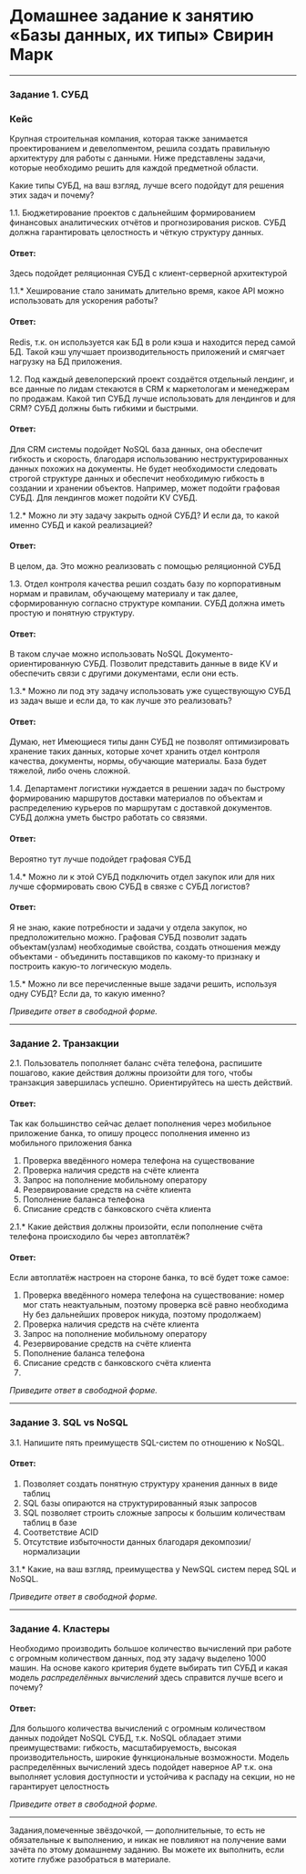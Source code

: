 # Домашнее задание к занятию «Базы данных, их типы» Свирин Марк

---

### Задание 1. СУБД

### Кейс
Крупная строительная компания, которая также занимается проектированием и девелопментом, решила создать 
правильную архитектуру для работы с данными. Ниже представлены задачи, которые необходимо решить для
каждой предметной области. 

Какие типы СУБД, на ваш взгляд, лучше всего подойдут для решения этих задач и почему? 
 
1.1. Бюджетирование проектов с дальнейшим формированием финансовых аналитических отчётов и прогнозирования рисков.
СУБД должна гарантировать целостность и чёткую структуру данных.

#### Ответ:
Здесь подойдет реляционная СУБД с клиент-серверной архитектурой

1.1.* Хеширование стало занимать длительно время, какое API можно использовать для ускорения работы? 

#### Ответ:
Redis, т.к. он используется как БД в роли кэша и находится перед самой БД. Такой кэш улучшает производительность приложений и смягчает нагрузку на БД приложения. 

1.2. Под каждый девелоперский проект создаётся отдельный лендинг, и все данные по лидам стекаются в CRM к 
маркетологам и менеджерам по продажам. Какой тип СУБД лучше использовать для лендингов и для CRM? 
СУБД должны быть гибкими и быстрыми.

#### Ответ:
Для CRM системы подойдет NoSQL база данных, она обеспечит гибкость и скорость, благодаря использованию неструктурированных данных похожих на документы. Не будет необходимости следовать строгой структуре данных и обеспечит необходимую гибкость в создании и хранении объектов. Например, может подойти графовая СУБД. 
Для лендингов может подойти KV СУБД.



1.2.* Можно ли эту задачу закрыть одной СУБД? И если да, то какой именно СУБД и какой реализацией?

#### Ответ: 
В целом, да. Это можно реализовать с помощью реляционной СУБД


1.3. Отдел контроля качества решил создать базу по корпоративным нормам и правилам, обучающему материалу 
и так далее, сформированную согласно структуре компании. СУБД должна иметь простую и понятную структуру.

#### Ответ: 
В таком случае можно использовать NoSQL Документо-ориентированную СУБД. Позволит представить данные в виде KV и обеспечить связи с другими документами, если они есть.

1.3.* Можно ли под эту задачу использовать уже существующую СУБД из задач выше и если да, то как лучше это 
реализовать?

#### Ответ: 
Думаю, нет
Имеющиеся типы данн СУБД не позволят оптимизировать хранение таких данных, которые хочет хранить отдел контроля качества, документы, нормы, обучающие материалы. База будет тяжелой, либо очень сложной.

1.4. Департамент логистики нуждается в решении задач по быстрому формированию маршрутов доставки материалов 
по объектам и распределению курьеров по маршрутам с доставкой документов. СУБД должна уметь быстро работать
со связями.

#### Ответ: 
Вероятно тут лучше подойдет графовая СУБД

1.4.* Можно ли к этой СУБД подключить отдел закупок или для них лучше сформировать свою СУБД в связке с СУБД 
логистов?

#### Ответ: 
Я не знаю, какие потребности и задачи у отдела закупок, но предположительно можно.
Графовая СУБД позволит задать объектам(узлам) необходимые свойства, создать отношения между объектами - объединить поставщиков по какому-то признаку и построить какую-то логическую модель.

1.5.* Можно ли все перечисленные выше задачи решить, используя одну СУБД? Если да, то какую именно?




*Приведите ответ в свободной форме.*

---

### Задание 2. Транзакции

2.1. Пользователь пополняет баланс счёта телефона, распишите пошагово, какие действия должны произойти для того, чтобы 
транзакция завершилась успешно. Ориентируйтесь на шесть действий.
#### Ответ: 
Так как большинство сейчас делает пополнения через мобильное приложение банка, то опишу процесс пополнения именно из мобильного приложения банка
1. Проверка введённого номера телефона на существование
2. Проверка наличия средств на счёте клиента
3. Запрос на пополнение мобильному оператору
4. Резервирование средств на счёте клиента
5. Пополнение баланса телефона
6. Списание средств с банковского счёта клиента


2.1.* Какие действия должны произойти, если пополнение счёта телефона происходило бы через автоплатёж?
#### Ответ: 
Если автоплатёж настроен на стороне банка, то всё будет тоже самое:

1. Проверка введённого номера телефона на существование: номер мог стать неактуальным, поэтому проверка всё равно необходима
 Ну без дальнейших проверок никуда, поэтому продолжаем)
2. Проверка наличия средств на счёте клиента
3. Запрос на пополнение мобильному оператору
4. Резервирование средств на счёте клиента
5. Пополнение баланса телефона
6. Списание средств с банковского счёта клиента
7. 
*Приведите ответ в свободной форме.*

---

### Задание 3. SQL vs NoSQL

3.1. Напишите пять преимуществ SQL-систем по отношению к NoSQL. 
#### Ответ: 
1. Позволяет создать понятную структуру хранения данных в виде таблиц
2. SQL базы опираются на структурированный язык запросов
3. SQL позволяет строить сложные запросы к большим количествам таблиц в базе
4. Соответствие ACID
5. Отсутствие избыточности данных благодаря декомпозии/нормализации
   
3.1.* Какие, на ваш взгляд, преимущества у NewSQL систем перед SQL и NoSQL.

*Приведите ответ в свободной форме.*

---

### Задание 4. Кластеры

Необходимо производить большое количество вычислений при работе с огромным количеством данных, под эту задачу 
выделено 1000 машин. 
На основе какого критерия будете выбирать тип СУБД и какая модель *распределённых вычислений* 
здесь справится лучше всего и почему?

#### Ответ:
Для большого количества вычислений с огромным количеством данных подойдет NoSQL СУБД, т.к. NoSQL обладает этими преимуществами: гибкость, масштабируемость, высокая производительность, широкие функциональные возможности.
Модель распределённых вычислений здесь подойдет наверное АР т.к. она выполняет условия доступности и устойчива к распаду на секции, но не гарантирует целостность

*Приведите ответ в свободной форме.*

---

Задания,помеченные звёздочкой, — дополнительные, то есть не обязательные к выполнению, и никак не повлияют на получение вами зачёта по этому домашнему заданию. Вы можете их выполнить, если хотите глубже разобраться в материале.
